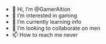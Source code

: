 - 👋 Hi, I’m @GamerAltion
- 👀 I’m interested in gaming
- 🌱 I’m currently learning info
- 💞️ I’m looking to collaborate on men
- 📫 How to reach me never

<!---
GamerAltion/GamerAltion is a ✨ special ✨ repository because its `README.md` (this file) appears on your GitHub profile.
You can click the Preview link to take a look at your changes.
--->
